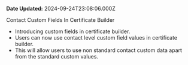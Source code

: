 **Date Updated:** 2024-09-24T23:08:06.000Z

Contact Custom Fields In Certificate Builder

* Introducing custom fields in certificate builder.
* Users can now use contact level custom field values in certificate builder.
* This will allow users to use non standard contact custom data apart from the standard custom values.